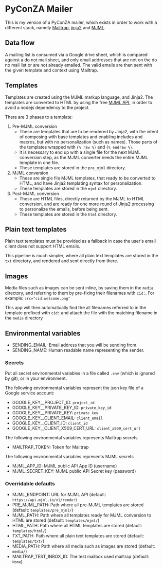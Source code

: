 # PyConZA Mailer

This is my version of a PyConZA mailer, which exists in order to work with a different stack, namely [Mailtrap](https://mailtrap.io), [jinja2](https://jinja.palletsprojects.com) and [MJML](https://mjml.io).

## Data flow

A mailing list is consumed via a Google drive sheet, which is compared against a do not mail sheet, and only email addresses that are not on the do no mail list or are not already emailed.
The valid emails are then sent with the given template and context using Mailtrap.

## Templates

Templates are created using the MJML markup language, and Jinja2. The templates are converted to HTML by using the free [MJML API](https://mjml.io/api/documentation/), in order to avoid a nodejs dependency to the project.

There are 3 phases to a template:

1.  Pre-MJML conversion
    - These are templates that are to be rendered by Jinja2, with the intent of composing with base templates and enabling includes and macros, but with no personalization (such as names). Those parts of the templates wrapped with `{% raw %}` and `{% endraw %}`.
    - It is necessary to end up with a single file for the next MJML conversion step, as the MJML converter needs the entire MJML template in one file.
    - These templates are stored in the `pre_mjml` directory.
2.  MJML conversion
    - These are single file MJML templates, that ready to be converted to HTML, and have Jinja2 templating syntax for personalization.
    - These templates are stored in the `mjml` directory.
3.  Post-MJML conversion
    - These are HTML files, directly returned by the MJML to HTML conversion, and are ready for one more round of Jinja2 processing to personalize the emails, before being sent.
    - These templates are stored in the `html` directory.

## Plain text templates

Plain text templates must be provided as a fallback in case the user's email client does not support HTML emails.

This pipeline is much simpler, where all plain text templates are stored in the `txt` directory, and rendered and sent directly from there.

## Images

Media files such as images can be sent inline, by saving them in the `media` directory, and referring to them by pre-fixing their filenames with `cid:`.
For example: `src="cid:welcome.png"`

This app will then automatically find the all filenames referred to in the template prefixed with `cid:` and attach the file with the matching filename in the `media` directory

## Environmental variables

- SENDING_EMAIL: Email address that you will be sending from.
- SENDING_NAME: Human readable name representing the sender.

### Secrets

Put all secret environmental variables in a file called `.env` (which is ignored by git), or in your environment.

The following environmental variables represent the json key file of a Google service account:

- GOOGLE_KEY\_\_PROJECT_ID: `project_id`
- GOOGLE_KEY\_\_PRIVATE_KEY_ID: `private_key_id`
- GOOGLE_KEY\_\_PRIVATE_KEY: `private_key`
- GOOGLE_KEY\_\_CLIENT_EMAIL: `client_email`
- GOOGLE_KEY\_\_CLIENT_ID: `client_id`
- GOOGLE_KEY\_\_CLIENT_X509_CERT_URL: `client_x509_cert_url`

The following environmental variables represents Mailtrap secrets

- MAILTRAP_TOKEN: Token for Mailtrap

The following environmental variables represents MJML secrets

- MJML_APP_ID: MJML public API App ID (username)
- MJML_SECRET_KEY: MJML public API Secret key (password)

### Overridable defaults

- MJML_ENDPOINT: URL for MJML API (default: `https://api.mjml.io/v1/render`)
- PRE_MJML_PATH: Path where all pre-MJML templates are stored (default: `templates/pre_mjml/`)
- MJML_PATH: Path where all templates ready for MJML conversion to HTML are stored (default: `templates/mjml/`)
- HTML_PATH: Path where all HTML templates are stored (default: `templates/html/`)
- TXT_PATH: Path where all plain text templates are stored (default: `templates/txt/`)
- MEDIA_PATH: Path where all media such as images are stored (default: `media/`)
- MAILTRAP_TEST_INBOX_ID: The test mailbox used mailtrap (default: `None`)
